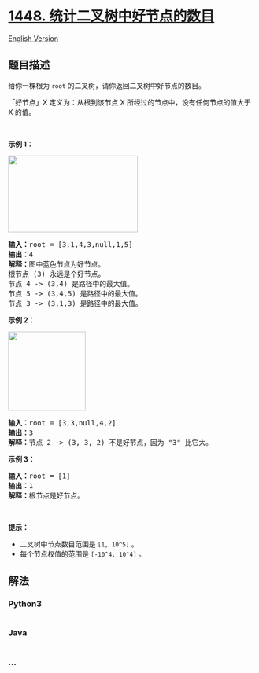 # [1448. 统计二叉树中好节点的数目](https://leetcode-cn.com/problems/count-good-nodes-in-binary-tree)

[English Version](/solution/1400-1499/1448.Count%20Good%20Nodes%20in%20Binary%20Tree/README_EN.md)

## 题目描述

<!-- 这里写题目描述 -->

<p>给你一棵根为&nbsp;<code>root</code>&nbsp;的二叉树，请你返回二叉树中好节点的数目。</p>

<p>「好节点」X 定义为：从根到该节点 X 所经过的节点中，没有任何节点的值大于 X 的值。</p>

<p>&nbsp;</p>

<p><strong>示例 1：</strong></p>

<p><strong><img alt="" src="https://assets.leetcode-cn.com/aliyun-lc-upload/uploads/2020/05/16/test_sample_1.png" style="height: 156px; width: 263px;"></strong></p>

<pre><strong>输入：</strong>root = [3,1,4,3,null,1,5]
<strong>输出：</strong>4
<strong>解释：</strong>图中蓝色节点为好节点。
根节点 (3) 永远是个好节点。
节点 4 -&gt; (3,4) 是路径中的最大值。
节点 5 -&gt; (3,4,5) 是路径中的最大值。
节点 3 -&gt; (3,1,3) 是路径中的最大值。</pre>

<p><strong>示例 2：</strong></p>

<p><strong><img alt="" src="https://assets.leetcode-cn.com/aliyun-lc-upload/uploads/2020/05/16/test_sample_2.png" style="height: 161px; width: 157px;"></strong></p>

<pre><strong>输入：</strong>root = [3,3,null,4,2]
<strong>输出：</strong>3
<strong>解释：</strong>节点 2 -&gt; (3, 3, 2) 不是好节点，因为 &quot;3&quot; 比它大。</pre>

<p><strong>示例 3：</strong></p>

<pre><strong>输入：</strong>root = [1]
<strong>输出：</strong>1
<strong>解释：</strong>根节点是好节点。</pre>

<p>&nbsp;</p>

<p><strong>提示：</strong></p>

<ul>
	<li>二叉树中节点数目范围是&nbsp;<code>[1, 10^5]</code>&nbsp;。</li>
	<li>每个节点权值的范围是&nbsp;<code>[-10^4, 10^4]</code>&nbsp;。</li>
</ul>


## 解法

<!-- 这里可写通用的实现逻辑 -->

<!-- tabs:start -->

### **Python3**

<!-- 这里可写当前语言的特殊实现逻辑 -->

```python

```

### **Java**

<!-- 这里可写当前语言的特殊实现逻辑 -->

```java

```

### **...**

```

```

<!-- tabs:end -->
